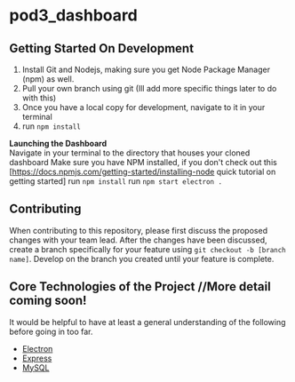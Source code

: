 # pod3_dashboard

## Getting Started On Development
<ol>
  <li>Install Git and Nodejs, making sure you get Node Package Manager (npm) as well.</li>
  <li>Pull your own branch using git (Ill add more specific things later to do with this)</li>
  <li>Once you have a local copy for development, navigate to it in your terminal</li>
  <li>run <code>npm install</code></li>
</ol>

**Launching the Dashboard**
<br />
Navigate in your terminal to the directory that houses your cloned dashboard
Make sure you have NPM installed, if you don't check out this [https://docs.npmjs.com/getting-started/installing-node quick tutorial on getting started]
run <code>npm install</code>
run <code>npm start electron .</code>

## Contributing
When contributing to this repository, please first discuss the proposed changes with your team lead. After the changes have been discussed, create a branch specifically for your feature using `git checkout -b [branch name]`.
Develop on the branch you created until your feature is complete.

## Core Technologies of the Project //More detail coming soon!
It would be helpful to have at least a general understanding of the following before going in too far.
  - [Electron](https://electronjs.org/)
  - [Express](https://expressjs.com/)
  - [MySQL](https://www.mysql.com/)





